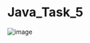 # Java_Task_5
![image](https://user-images.githubusercontent.com/88583651/144096495-4c482d37-c45b-4744-ada4-4984a2d022f8.png)
